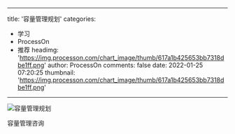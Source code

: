 
---
title: '容量管理规划'
categories: 
 - 学习
 - ProcessOn
 - 推荐
headimg: 'https://img.processon.com/chart_image/thumb/617a1b425653bb7318dbe1ff.png'
author: ProcessOn
comments: false
date: 2022-01-25 07:20:25
thumbnail: 'https://img.processon.com/chart_image/thumb/617a1b425653bb7318dbe1ff.png'
---

<div>   
<img class="thumb" alt="容量管理规划" src="https://img.processon.com/chart_image/thumb/617a1b425653bb7318dbe1ff.png" referrerpolicy="no-referrer">
<p>容量管理咨询</p>  
</div>
            
